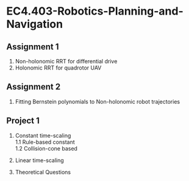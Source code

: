 # EC4.403-Robotics-Planning-and-Navigation

## Assignment 1

1. Non-holonomic RRT for differential drive
2. Holonomic RRT for quadrotor UAV

## Assignment 2

1. Fitting Bernstein polynomials to Non-holonomic robot trajectories

## Project 1
 
1. Constant time-scaling <br />
1.1 Rule-based constant <br />
1.2 Collision-cone based <br />

2. Linear time-scaling
3. Theoretical Questions 


